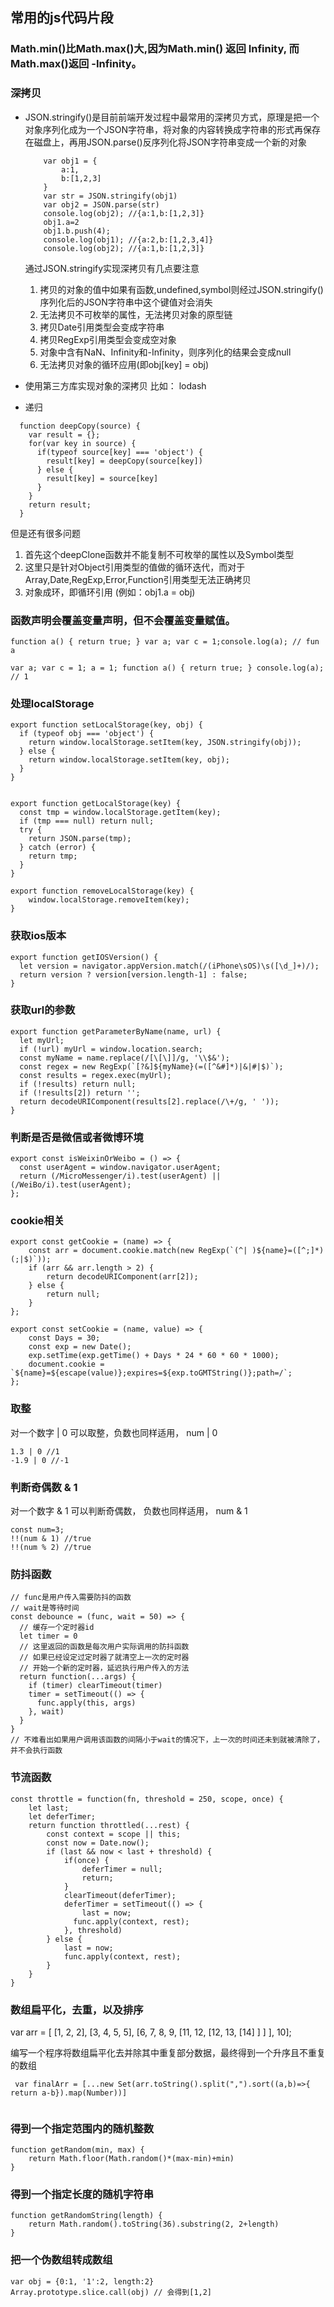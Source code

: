 
## 常用的js代码片段

### Math.min()比Math.max()大,因为Math.min() 返回 Infinity, 而 Math.max()返回 -Infinity。

### 深拷贝

* JSON.stringify()是目前前端开发过程中最常用的深拷贝方式，原理是把一个对象序列化成为一个JSON字符串，将对象的内容转换成字符串的形式再保存在磁盘上，再用JSON.parse()反序列化将JSON字符串变成一个新的对象
	
	```
		var obj1 = {
		    a:1,
		    b:[1,2,3]
		}
		var str = JSON.stringify(obj1)
		var obj2 = JSON.parse(str)
		console.log(obj2); //{a:1,b:[1,2,3]}
		obj1.a=2
		obj1.b.push(4);
		console.log(obj1); //{a:2,b:[1,2,3,4]}
		console.log(obj2); //{a:1,b:[1,2,3]}

	```
	通过JSON.stringify实现深拷贝有几点要注意

	1. 拷贝的对象的值中如果有函数,undefined,symbol则经过JSON.stringify()序列化后的JSON字符串中这个键值对会消失
	2. 无法拷贝不可枚举的属性，无法拷贝对象的原型链
	3. 拷贝Date引用类型会变成字符串
	4. 拷贝RegExp引用类型会变成空对象
	5. 对象中含有NaN、Infinity和-Infinity，则序列化的结果会变成null
	6. 无法拷贝对象的循环应用(即obj[key] = obj)

* 使用第三方库实现对象的深拷贝 比如： lodash

* 递归

```
  function deepCopy(source) {
    var result = {};
    for(var key in source) {
      if(typeof source[key] === 'object') {
        result[key] = deepCopy(source[key])
      } else {
        result[key] = source[key]
      }
    }
    return result;
  }

```
但是还有很多问题

1. 首先这个deepClone函数并不能复制不可枚举的属性以及Symbol类型
2. 这里只是针对Object引用类型的值做的循环迭代，而对于Array,Date,RegExp,Error,Function引用类型无法正确拷贝
3. 对象成环，即循环引用 (例如：obj1.a = obj)


### 函数声明会覆盖变量声明，但不会覆盖变量赋值。

```
function a() { return true; } var a; var c = 1;console.log(a); // fun a

var a; var c = 1; a = 1; function a() { return true; } console.log(a); // 1
```

###  处理localStorage

```
export function setLocalStorage(key, obj) {
  if (typeof obj === 'object') {
    return window.localStorage.setItem(key, JSON.stringify(obj));
  } else {
    return window.localStorage.setItem(key, obj);
  }
}


export function getLocalStorage(key) {
  const tmp = window.localStorage.getItem(key);
  if (tmp === null) return null;
  try {
    return JSON.parse(tmp);
  } catch (error) {
    return tmp;
  }
}

export function removeLocalStorage(key) {
	window.localStorage.removeItem(key);
}

```

### 获取ios版本

```
export function getIOSVersion() {
  let version = navigator.appVersion.match(/(iPhone\sOS)\s([\d_]+)/);
  return version ? version[version.length-1] : false;
}

```

### 获取url的参数

```
export function getParameterByName(name, url) {
  let myUrl;
  if (!url) myUrl = window.location.search;
  const myName = name.replace(/[\[\]]/g, '\\$&');
  const regex = new RegExp(`[?&]${myName}(=([^&#]*)|&|#|$)`);
  const results = regex.exec(myUrl);
  if (!results) return null;
  if (!results[2]) return '';
  return decodeURIComponent(results[2].replace(/\+/g, ' '));
}

```
### 判断是否是微信或者微博环境

```
export const isWeixinOrWeibo = () => {
  const userAgent = window.navigator.userAgent;
  return (/MicroMessenger/i).test(userAgent) || (/WeiBo/i).test(userAgent);
};

```

### cookie相关

```
export const getCookie = (name) => {
	const arr = document.cookie.match(new RegExp(`(^| )${name}=([^;]*)(;|$)`));
	if (arr && arr.length > 2) {
		return decodeURIComponent(arr[2]);
	} else {
		return null;
	}
};

export const setCookie = (name, value) => {
	const Days = 30;
	const exp = new Date();
	exp.setTime(exp.getTime() + Days * 24 * 60 * 60 * 1000);
	document.cookie = `${name}=${escape(value)};expires=${exp.toGMTString()};path=/`;
};
```

### 取整
对一个数字 | 0 可以取整，负数也同样适用， num | 0

```
1.3 | 0 //1
-1.9 | 0 //-1
```

### 判断奇偶数 & 1
对一个数字 & 1 可以判断奇偶数， 负数也同样适用， num & 1

```
const num=3;
!!(num & 1) //true
!!(num % 2) //true

```

### 防抖函数

```
// func是用户传入需要防抖的函数
// wait是等待时间
const debounce = (func, wait = 50) => {
  // 缓存一个定时器id
  let timer = 0
  // 这里返回的函数是每次用户实际调用的防抖函数
  // 如果已经设定过定时器了就清空上一次的定时器
  // 开始一个新的定时器，延迟执行用户传入的方法
  return function(...args) {
    if (timer) clearTimeout(timer)
    timer = setTimeout(() => {
      func.apply(this, args)
    }, wait)
  }
}
// 不难看出如果用户调用该函数的间隔小于wait的情况下，上一次的时间还未到就被清除了，并不会执行函数
```

### 节流函数

```
const throttle = function(fn, threshold = 250, scope, once) {
	let last;
	let deferTimer;
	return function throttled(...rest) {
		const context = scope || this;
		const now = Date.now();
		if (last && now < last + threshold) {
			if(once) {
				deferTimer = null;
				return;
			}
			clearTimeout(deferTimer);
			deferTimer = setTimeout(() => {
				last = now;
		      func.apply(context, rest);
		    }, threshold)
		} else {
			last = now;
			func.apply(context, rest);
		}
	}
}
```

### 数组扁平化，去重，以及排序

var arr = [ [1, 2, 2], [3, 4, 5, 5], [6, 7, 8, 9, [11, 12, [12, 13, [14] ] ] ], 10];

编写一个程序将数组扁平化去并除其中重复部分数据，最终得到一个升序且不重复的数组

```
 var finalArr = [...new Set(arr.toString().split(",").sort((a,b)=>{ return a-b}).map(Number))]
 
```
### 得到一个指定范围内的随机整数
```
function getRandom(min, max) {
    return Math.floor(Math.random()*(max-min)+min)
}
```
### 得到一个指定长度的随机字符串
```
function getRandomString(length) {
    return Math.random().toString(36).substring(2, 2+length)
}
```
### 把一个伪数组转成数组
```
var obj = {0:1, '1':2, length:2}
Array.prototype.slice.call(obj) // 会得到[1,2]
```
